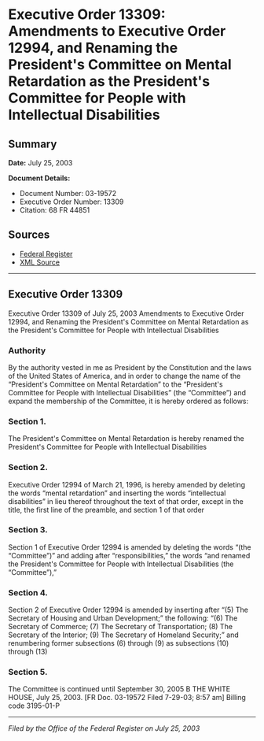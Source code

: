# Executive Order 13309: Amendments to Executive Order 12994, and Renaming the President's Committee on Mental Retardation as the President's Committee for People with Intellectual Disabilities

## Summary

**Date:** July 25, 2003

**Document Details:**
- Document Number: 03-19572
- Executive Order Number: 13309
- Citation: 68 FR 44851

## Sources
- [Federal Register](https://www.federalregister.gov/documents/2003/07/30/03-19572/amendments-to-executive-order-12994-and-renaming-the-presidents-committee-on-mental-retardation-as)
- [XML Source](https://www.federalregister.gov/documents/full_text/xml/2003/07/30/03-19572.xml)

---

## Executive Order 13309

Executive Order 13309 of July 25, 2003
Amendments to Executive Order 12994, and Renaming the President's Committee on Mental Retardation as the President's Committee for People with Intellectual Disabilities
### Authority

By the authority vested in me as President by the Constitution and the laws of the United States of America, and in order to change the name of the “President's Committee on Mental Retardation” to the “President's Committee for People with Intellectual Disabilities” (the “Committee”) and expand the membership of the Committee, it is hereby ordered as follows:
### Section 1.

The President's Committee on Mental Retardation is hereby renamed the President's Committee for People with Intellectual Disabilities
### Section 2.

Executive Order 12994 of March 21, 1996, is hereby amended by deleting the words “mental retardation” and inserting the words “intellectual disabilities” in lieu thereof throughout the text of that order, except in the title, the first line of the preamble, and section 1 of that order
### Section 3.

Section 1 of Executive Order 12994 is amended by deleting the words “(the “Committee”)” and adding after “responsibilities,” the words “and renamed the President's Committee for People with Intellectual Disabilities (the “Committee”),”
### Section 4.

Section 2 of Executive Order 12994 is amended by inserting after “(5) The Secretary of Housing and Urban Development;” the following: “(6) The Secretary of Commerce; (7) The Secretary of Transportation; (8) The Secretary of the Interior; (9) The Secretary of Homeland Security;” and renumbering former subsections (6) through (9) as subsections (10) through (13)
### Section 5.

The Committee is continued until September 30, 2005
B
THE WHITE HOUSE,
July 25, 2003.
[FR Doc. 03-19572
Filed 7-29-03; 8:57 am]
Billing code 3195-01-P

---

*Filed by the Office of the Federal Register on July 25, 2003*
